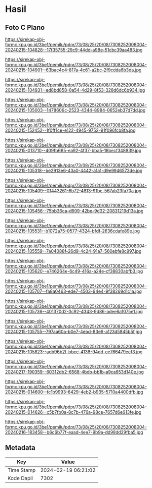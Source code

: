 # Hasil

## Foto C Plano

https://sirekap-obj-formc.kpu.go.id/3be1/pemilu/pdpr/73/08/25/20/08/7308252008004-20240215-104828--17f35755-29c9-44dd-a98e-51cbc39aa483.jpg

https://sirekap-obj-formc.kpu.go.id/3be1/pemilu/pdpr/73/08/25/20/08/7308252008004-20240215-104901--63bac4c4-817a-4c61-a2bc-2f9cdda6b3da.jpg

https://sirekap-obj-formc.kpu.go.id/3be1/pemilu/pdpr/73/08/25/20/08/7308252008004-20240215-104931--ed8bd858-0a54-4d29-8f53-328d6dc6b934.jpg

https://sirekap-obj-formc.kpu.go.id/3be1/pemilu/pdpr/73/08/25/20/08/7308252008004-20240215-105003--1478609c-2523-4344-8984-0652eb37d7dd.jpg

https://sirekap-obj-formc.kpu.go.id/3be1/pemilu/pdpr/73/08/25/20/08/7308252008004-20240215-152452--1f0ff1ce-e122-4945-9752-91f096fcb8fa.jpg

https://sirekap-obj-formc.kpu.go.id/3be1/pemilu/pdpr/73/08/25/20/08/7308252008004-20240215-013710--409fb685-ea92-4f37-bba5-18becf348839.jpg

https://sirekap-obj-formc.kpu.go.id/3be1/pemilu/pdpr/73/08/25/20/08/7308252008004-20240215-105318--be2913e6-43a0-4442-a1a1-d9e9946573de.jpg

https://sirekap-obj-formc.kpu.go.id/3be1/pemilu/pdpr/73/08/25/20/08/7308252008004-20240215-105409--01443261-6b72-4813-91be-567ab23fa70a.jpg

https://sirekap-obj-formc.kpu.go.id/3be1/pemilu/pdpr/73/08/25/20/08/7308252008004-20240215-105456--75bb36ca-d909-42be-9d32-20831219d13a.jpg

https://sirekap-obj-formc.kpu.go.id/3be1/pemilu/pdpr/73/08/25/20/08/7308252008004-20240215-105531--b1072a75-0577-4324-bfdf-2636cdafe89e.jpg

https://sirekap-obj-formc.kpu.go.id/3be1/pemilu/pdpr/73/08/25/20/08/7308252008004-20240215-105559--7a04088f-26d9-4c24-91a7-560ebfe8c997.jpg

https://sirekap-obj-formc.kpu.go.id/3be1/pemilu/pdpr/73/08/25/20/08/7308252008004-20240215-105620--e746264e-6c49-416a-a24e-cf38830abfb3.jpg

https://sirekap-obj-formc.kpu.go.id/3be1/pemilu/pdpr/73/08/25/20/08/7308252008004-20240215-105707--fa8a0463-ede7-4503-94e4-9f38269d1c1a.jpg

https://sirekap-obj-formc.kpu.go.id/3be1/pemilu/pdpr/73/08/25/20/08/7308252008004-20240215-105736--401370d2-3c92-4343-9d86-adee6a1075e1.jpg

https://sirekap-obj-formc.kpu.go.id/3be1/pemilu/pdpr/73/08/25/20/08/7308252008004-20240215-105755--797aa60a-b0e7-4ebd-83e9-a123d5845b5f.jpg

https://sirekap-obj-formc.kpu.go.id/3be1/pemilu/pdpr/73/08/25/20/08/7308252008004-20240215-105823--adb96b2f-bbce-4138-94dd-ce766479ecf3.jpg

https://sirekap-obj-formc.kpu.go.id/3be1/pemilu/pdpr/73/08/25/20/08/7308252008004-20240217-190359--60312db2-6568-4bdb-bb1b-a9ca653d140e.jpg

https://sirekap-obj-formc.kpu.go.id/3be1/pemilu/pdpr/73/08/25/20/08/7308252008004-20240215-014600--fc1b9993-6429-4eb2-b935-5710a4400dfb.jpg

https://sirekap-obj-formc.kpu.go.id/3be1/pemilu/pdpr/73/08/25/20/08/7308252008004-20240215-014626--c5b7fb0a-8c7b-476a-98ce-7657d6e613fe.jpg

https://sirekap-obj-formc.kpu.go.id/3be1/pemilu/pdpr/73/08/25/20/08/7308252008004-20240216-183458--b6c6b77f-eaad-4ee7-9b9a-dd98dd29fba5.jpg


## Metadata

| Key        | Value               |
| ---------- | ------------------- |
| Time Stamp | 2024-02-19 06:21:02 |
| Kode Dapil | 7302                |



